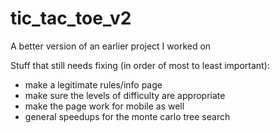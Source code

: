 # tic_tac_toe_v2
A better version of an earlier project I worked on

Stuff that still needs fixing (in order of most to least important):

- make a legitimate rules/info page
- make sure the levels of difficulty are appropriate
- make the page work for mobile as well
- general speedups for the monte carlo tree search